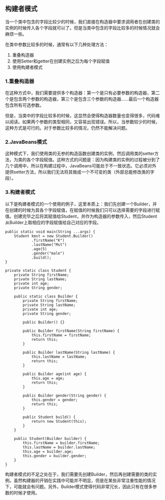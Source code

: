## 构建者模式

当一个类中包含的字段比较少的时候，我们直接在构造器中要求调用者在创建类的实例的时候传入各个字段就可以了。但是当类中包含的字段比较多的时候情况就会麻烦一些。

在类中参数比较多的时候，通常有以下几种处理方法：

1. 重叠构造器
2. 使用Setter和getter在创建实例之后为每个字段赋值
3. 使用构建者模式

### 1.重叠构造器

在这种方式中，我们需要提供多个构造器：第一个是只有必要参数的构造器，第二个是包含两个参数的构造器，第三个是包含三个参数的构造器……最后一个构造器包含所有可选参数。

但是，当类中的字段比较多的时候，这显然会使得构造器数量也变得很多，代码难以阅读。如果两个参数的类型相同，又容易出现错误。所以，当参数较少的时候，这种方式是可行的。对于参数比较多的情况，仍然不能解决问题。

### 2.JavaBeans模式

这种模式下，我们使用类的无参的构造函数创建类的实例，然后调用类的setter方法，为类的各个字段赋值。这种方式的问题是：因为构建类的实例的过程被分到了几个调用中，所以在构建过程中，JavaBeans可能处于不一致状态。它必须对外提供setter方法，所以我们无法将其做成一个不可变的类（外部总能修改类的字段）。

### 3.构建者模式

以下是构建者模式的一个使用的例子，这里本质上：我们先创建一个Builder，并在创建的时候为其各个字段赋值，在赋值的时候我们只可以选择需要的字段进行赋值。创建完毕之后将其赋值给Student，并作为构造器的参数传入，然后Student从Builder上取相应的字段赋值给自己对应的字段。

    public static void main(String ...args) {
        Student kmst = new Student.Builder()
                .firstName("K")
                .lastName("Mst")
                .age(5)
                .gender("male")
                .build();
    }

    private static class Student {
        private String firstName;
        private String lastName;
        private int age;
        private String gender;

        public static class Builder {
            private String firstName;
            private String lastName;
            private int age;
            private String gender;

            public Builder() {}

            public Builder firstName(String firstName) {
                this.firstName = firstName;
                return this;
            }

            public Builder lastName(String lastName) {
                this.lastName = lastName;
                return this;
            }

            public Builder age(int age) {
                this.age = age;
                return this;
            }

            public Builder gender(String gender) {
                this.gender = gender;
                return this;
            }

            public Student build() {
                return new Student(this);
            }
        }

        public Student(Builder builder) {
            this.firstName = builder.firstName;
            this.lastName = builder.lastName;
            this.age = builder.age;
            this.gender = builder.gender;
        }
    }

构建者模式的不足之处在于，我们需要先创建Builder，然后再创建需要的类的实例。虽然构建器的开销在实践中可能并不明显，但是在某些非常注重性能的情况下，可能就会有问题。另外，Builder模式使得代码非常冗长，因此只有在很多参数的时候才使用。







